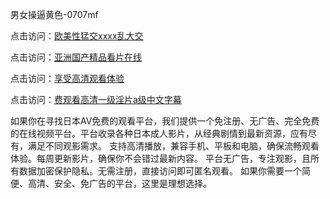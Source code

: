 男女操逼黄色-0707mf

点击访问：<a href="https://fdhf-454.pages.dev/">欧美性猛交xxxx乱大交</a>

点击访问：<a href="https://bered.pages.dev/">亚洲国产精品看片在线</a>

点击访问：<a href="https://rtj-3zo.pages.dev/">享受高清观看体验</a>

点击访问：<a href="https://vassv.pages.dev/">费观看高清一级淫片a级中文字幕</a>

如果你在寻找日本AV免费的观看平台，我们提供一个免注册、无广告、完全免费的在线视频平台。平台收录各种日本成人影片，从经典剧情到最新资源，应有尽有，满足不同观影需求。
支持高清播放，兼容手机、平板和电脑，确保流畅观看体验。每周更新影片，确保你不会错过最新内容。
平台无广告，专注观影，且所有数据加密保护隐私。无需注册，直接访问即可匿名观看。
如果你需要一个简便、高清、安全、免广告的平台，这里是理想选择。

<span style="display:none;">[Canonical link](）</span>


